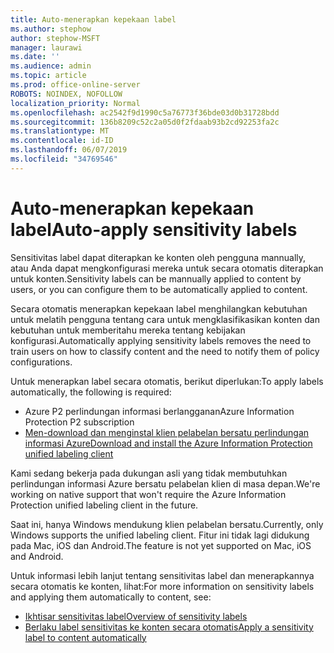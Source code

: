 ```yaml
---
title: Auto-menerapkan kepekaan label
ms.author: stephow
author: stephow-MSFT
manager: laurawi
ms.date: ''
ms.audience: admin
ms.topic: article
ms.prod: office-online-server
ROBOTS: NOINDEX, NOFOLLOW
localization_priority: Normal
ms.openlocfilehash: ac2542f9d1990c5a76773f36bde03d0b31728bdd
ms.sourcegitcommit: 136b8209c52c2a05d0f2fdaab93b2cd92253fa2c
ms.translationtype: MT
ms.contentlocale: id-ID
ms.lasthandoff: 06/07/2019
ms.locfileid: "34769546"
---
```

# <a name="auto-apply-sensitivity-labels"></a><span data-ttu-id="77b24-102">Auto-menerapkan kepekaan label</span><span class="sxs-lookup"><span data-stu-id="77b24-102">Auto-apply sensitivity labels</span></span>

<span data-ttu-id="77b24-103">Sensitivitas label dapat diterapkan ke konten oleh pengguna mannually, atau Anda dapat mengkonfigurasi mereka untuk secara otomatis diterapkan untuk konten.</span><span class="sxs-lookup"><span data-stu-id="77b24-103">Sensitivity labels can be mannually applied to content by users, or you can configure them to be automatically applied to content.</span></span>

<span data-ttu-id="77b24-104">Secara otomatis menerapkan kepekaan label menghilangkan kebutuhan untuk melatih pengguna tentang cara untuk mengklasifikasikan konten dan kebutuhan untuk memberitahu mereka tentang kebijakan konfigurasi.</span><span class="sxs-lookup"><span data-stu-id="77b24-104">Automatically applying sensitivity labels removes the need to train users on how to classify content and the need to notify them of policy configurations.</span></span>

<span data-ttu-id="77b24-105">Untuk menerapkan label secara otomatis, berikut diperlukan:</span><span class="sxs-lookup"><span data-stu-id="77b24-105">To apply labels automatically, the following is required:</span></span>

- <span data-ttu-id="77b24-106">Azure P2 perlindungan informasi berlangganan</span><span class="sxs-lookup"><span data-stu-id="77b24-106">Azure Information Protection P2 subscription</span></span>
- [<span data-ttu-id="77b24-107">Men-download dan menginstal klien pelabelan bersatu perlindungan informasi Azure</span><span class="sxs-lookup"><span data-stu-id="77b24-107">Download and install the Azure Information Protection unified labeling client</span></span>](https://docs.microsoft.com/azure/information-protection/rms-client/install-unifiedlabelingclient-app)

<span data-ttu-id="77b24-108">Kami sedang bekerja pada dukungan asli yang tidak membutuhkan perlindungan informasi Azure bersatu pelabelan klien di masa depan.</span><span class="sxs-lookup"><span data-stu-id="77b24-108">We're working on native support that won't require the Azure Information Protection unified labeling client in the future.</span></span>

<span data-ttu-id="77b24-109">Saat ini, hanya Windows mendukung klien pelabelan bersatu.</span><span class="sxs-lookup"><span data-stu-id="77b24-109">Currently, only Windows supports the unified labeling client.</span></span>  <span data-ttu-id="77b24-110">Fitur ini tidak lagi didukung pada Mac, iOS dan Android.</span><span class="sxs-lookup"><span data-stu-id="77b24-110">The feature is not yet supported on Mac, iOS and Android.</span></span>

<span data-ttu-id="77b24-111">Untuk informasi lebih lanjut tentang sensitivitas label dan menerapkannya secara otomatis ke konten, lihat:</span><span class="sxs-lookup"><span data-stu-id="77b24-111">For more information on sensitivity labels and applying them automatically to content,  see:</span></span>

- [<span data-ttu-id="77b24-112">Ikhtisar sensitivitas label</span><span class="sxs-lookup"><span data-stu-id="77b24-112">Overview of sensitivity labels</span></span>](https://docs.microsoft.com/office365/securitycompliance/sensitivity-labels)
- [<span data-ttu-id="77b24-113">Berlaku label sensitivitas ke konten secara otomatis</span><span class="sxs-lookup"><span data-stu-id="77b24-113">Apply a sensitivity label to content automatically</span></span>](https://docs.microsoft.com/office365/securitycompliance/apply_sensitivity_label_automatically)